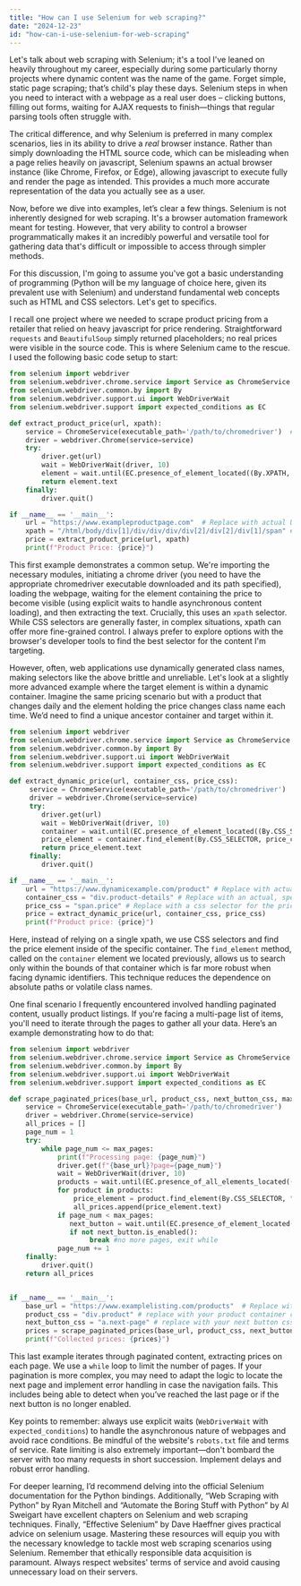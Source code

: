 ```yaml
---
title: "How can I use Selenium for web scraping?"
date: "2024-12-23"
id: "how-can-i-use-selenium-for-web-scraping"
---
```


Let's talk about web scraping with Selenium; it's a tool I've leaned on heavily throughout my career, especially during some particularly thorny projects where dynamic content was the name of the game. Forget simple, static page scraping; that’s child's play these days. Selenium steps in when you need to interact with a webpage as a real user does – clicking buttons, filling out forms, waiting for AJAX requests to finish—things that regular parsing tools often struggle with.

The critical difference, and why Selenium is preferred in many complex scenarios, lies in its ability to drive a *real* browser instance. Rather than simply downloading the HTML source code, which can be misleading when a page relies heavily on javascript, Selenium spawns an actual browser instance (like Chrome, Firefox, or Edge), allowing javascript to execute fully and render the page as intended. This provides a much more accurate representation of the data you actually see as a user.

Now, before we dive into examples, let’s clear a few things. Selenium is not inherently designed for web scraping. It's a browser automation framework meant for testing. However, that very ability to control a browser programmatically makes it an incredibly powerful and versatile tool for gathering data that's difficult or impossible to access through simpler methods.

For this discussion, I'm going to assume you've got a basic understanding of programming (Python will be my language of choice here, given its prevalent use with Selenium) and understand fundamental web concepts such as HTML and CSS selectors. Let's get to specifics.

I recall one project where we needed to scrape product pricing from a retailer that relied on heavy javascript for price rendering. Straightforward `requests` and `BeautifulSoup` simply returned placeholders; no real prices were visible in the source code. This is where Selenium came to the rescue. I used the following basic code setup to start:

```python
from selenium import webdriver
from selenium.webdriver.chrome.service import Service as ChromeService
from selenium.webdriver.common.by import By
from selenium.webdriver.support.ui import WebDriverWait
from selenium.webdriver.support import expected_conditions as EC

def extract_product_price(url, xpath):
    service = ChromeService(executable_path='/path/to/chromedriver')  # Ensure chromedriver path is correct
    driver = webdriver.Chrome(service=service)
    try:
        driver.get(url)
        wait = WebDriverWait(driver, 10)
        element = wait.until(EC.presence_of_element_located((By.XPATH, xpath)))
        return element.text
    finally:
        driver.quit()

if __name__ == '__main__':
    url = "https://www.exampleproductpage.com"  # Replace with actual URL
    xpath = "/html/body/div[1]/div/div/div/div[2]/div[2]/div[1]/span" # Replace with the correct Xpath
    price = extract_product_price(url, xpath)
    print(f"Product Price: {price}")
```

This first example demonstrates a common setup. We're importing the necessary modules, initiating a chrome driver (you need to have the appropriate chromedriver executable downloaded and its path specified), loading the webpage, waiting for the element containing the price to become visible (using explicit waits to handle asynchronous content loading), and then extracting the text. Crucially, this uses an `xpath` selector. While CSS selectors are generally faster, in complex situations, xpath can offer more fine-grained control. I always prefer to explore options with the browser's developer tools to find the best selector for the content I'm targeting.

However, often, web applications use dynamically generated class names, making selectors like the above brittle and unreliable. Let's look at a slightly more advanced example where the target element is within a dynamic container. Imagine the same pricing scenario but with a product that changes daily and the element holding the price changes class name each time. We’d need to find a unique ancestor container and target within it.

```python
from selenium import webdriver
from selenium.webdriver.chrome.service import Service as ChromeService
from selenium.webdriver.common.by import By
from selenium.webdriver.support.ui import WebDriverWait
from selenium.webdriver.support import expected_conditions as EC

def extract_dynamic_price(url, container_css, price_css):
     service = ChromeService(executable_path='/path/to/chromedriver')
     driver = webdriver.Chrome(service=service)
     try:
        driver.get(url)
        wait = WebDriverWait(driver, 10)
        container = wait.until(EC.presence_of_element_located((By.CSS_SELECTOR, container_css)))
        price_element = container.find_element(By.CSS_SELECTOR, price_css)
        return price_element.text
     finally:
        driver.quit()

if __name__ == '__main__':
    url = "https://www.dynamicexample.com/product" # Replace with actual URL
    container_css = "div.product-details" # Replace with an actual, specific css selector for container
    price_css = "span.price" # Replace with a css selector for the price element in the container
    price = extract_dynamic_price(url, container_css, price_css)
    print(f"Product price: {price}")
```

Here, instead of relying on a single xpath, we use CSS selectors and find the price element inside of the specific container. The `find_element` method, called on the `container` element we located previously, allows us to search only within the bounds of that container which is far more robust when facing dynamic identifiers. This technique reduces the dependence on absolute paths or volatile class names.

One final scenario I frequently encountered involved handling paginated content, usually product listings. If you're facing a multi-page list of items, you'll need to iterate through the pages to gather all your data. Here’s an example demonstrating how to do that:

```python
from selenium import webdriver
from selenium.webdriver.chrome.service import Service as ChromeService
from selenium.webdriver.common.by import By
from selenium.webdriver.support.ui import WebDriverWait
from selenium.webdriver.support import expected_conditions as EC

def scrape_paginated_prices(base_url, product_css, next_button_css, max_pages = 5):
    service = ChromeService(executable_path='/path/to/chromedriver')
    driver = webdriver.Chrome(service=service)
    all_prices = []
    page_num = 1
    try:
        while page_num <= max_pages:
            print(f"Processing page: {page_num}")
            driver.get(f"{base_url}?page={page_num}")
            wait = WebDriverWait(driver, 10)
            products = wait.until(EC.presence_of_all_elements_located((By.CSS_SELECTOR, product_css)))
            for product in products:
                price_element = product.find_element(By.CSS_SELECTOR, "span.price") #assuming each product element has a price with this class name
                all_prices.append(price_element.text)
            if page_num < max_pages:
               next_button = wait.until(EC.presence_of_element_located((By.CSS_SELECTOR, next_button_css)))
               if not next_button.is_enabled():
                    break #no more pages, exit while
            page_num += 1
    finally:
        driver.quit()
    return all_prices


if __name__ == '__main__':
    base_url = "https://www.examplelisting.com/products"  # Replace with actual URL
    product_css = "div.product" # replace with your product container css selector
    next_button_css = "a.next-page" # replace with your next button css selector
    prices = scrape_paginated_prices(base_url, product_css, next_button_css)
    print(f"Collected prices: {prices}")

```
This last example iterates through paginated content, extracting prices on each page. We use a `while` loop to limit the number of pages. If your pagination is more complex, you may need to adapt the logic to locate the next page and implement error handling in case the navigation fails. This includes being able to detect when you’ve reached the last page or if the next button is no longer enabled.

Key points to remember: always use explicit waits (`WebDriverWait` with `expected_conditions`) to handle the asynchronous nature of webpages and avoid race conditions. Be mindful of the website's `robots.txt` file and terms of service. Rate limiting is also extremely important—don't bombard the server with too many requests in short succession. Implement delays and robust error handling.

For deeper learning, I’d recommend delving into the official Selenium documentation for the Python bindings. Additionally, “Web Scraping with Python” by Ryan Mitchell and “Automate the Boring Stuff with Python” by Al Sweigart have excellent chapters on Selenium and web scraping techniques. Finally, “Effective Selenium” by Dave Haeffner gives practical advice on selenium usage. Mastering these resources will equip you with the necessary knowledge to tackle most web scraping scenarios using Selenium. Remember that ethically responsible data acquisition is paramount. Always respect websites' terms of service and avoid causing unnecessary load on their servers.
